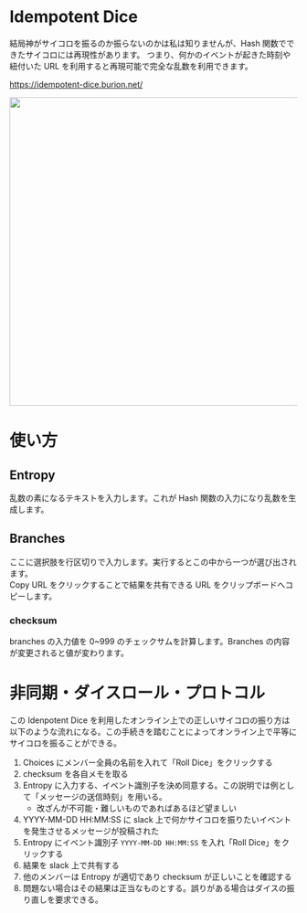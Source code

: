 # Idempotent Dice

結局神がサイコロを振るのか振らないのかは私は知りませんが、Hash 関数でできたサイコロには再現性があります。
つまり、何かのイベントが起きた時刻や紐付いた URL を利用すると再現可能で完全な乱数を利用できます。

https://idempotent-dice.burion.net/

<img src="https://github.com/buri83/idempotent-dice/blob/main/dist/image.png" height="540px">

# 使い方

## Entropy

乱数の素になるテキストを入力します。これが Hash 関数の入力になり乱数を生成します。

## Branches

ここに選択肢を行区切りで入力します。実行するとこの中から一つが選び出されます。  
Copy URL をクリックすることで結果を共有できる URL をクリップボードへコピーします。

### checksum

branches の入力値を 0~999 のチェックサムを計算します。Branches の内容が変更されると値が変わります。

# 非同期・ダイスロール・プロトコル

この Idenpotent Dice を利用したオンライン上での正しいサイコロの振り方は以下のような流れになる。この手続きを踏むことによってオンライン上で平等にサイコロを振ることができる。

1. Choices にメンバー全員の名前を入れて「Roll Dice」をクリックする
2. checksum を各自メモを取る
3. Entropy に入力する、イベント識別子を決め同意する。この説明では例として「メッセージの送信時刻」を用いる。
   - 改ざんが不可能・難しいものであればあるほど望ましい
4. YYYY-MM-DD HH:MM:SS に slack 上で何かサイコロを振りたいイベントを発生させるメッセージが投稿された
5. Entropy にイベント識別子 `YYYY-MM-DD HH:MM:SS` を入れ「Roll Dice」をクリックする
6. 結果を slack 上で共有する
7. 他のメンバーは Entropy が適切であり checksum が正しいことを確認する
8. 問題ない場合はその結果は正当なものとする。誤りがある場合はダイスの振り直しを要求できる。
